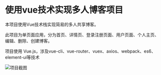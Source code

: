 # 使用vue技术实现多人博客项目

本项目使用Vue技术栈实现简易的多人共享博客。

此项目为单页面应用，分为首页、详情页、登录注册页面、用户页面、个人主页、编辑、删除、创建博客。

项目使用 Vue.js，涉及vue-cli、vue-router、vuex、axios、webpack、es6、element-ui等技术

![项目截图](https://i.loli.net/2018/11/05/5bdfeec3bd369.png)

